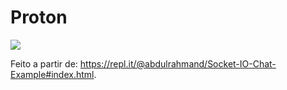 # Proton
<img src="https://pablojuan255.github.io/Proton/assets/Proton_Logo"/>

Feito a partir de: https://repl.it/@abdulrahmand/Socket-IO-Chat-Example#index.html.
